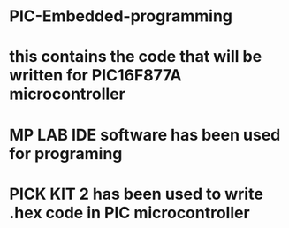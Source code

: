 # PIC-Embedded-programming
# this contains the code that will be written for PIC16F877A microcontroller
# MP LAB IDE software has been used for programing
# PICK KIT 2 has been used to write .hex code in PIC microcontroller 
